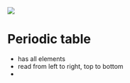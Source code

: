 ![](http://2.bp.blogspot.com/-YAOhEe3bAVo/UMF0NJRg8YI/AAAAAAAAAJU/Rh6i8zNfBDA/s1600/PeriodicTableWallpaper.jpg)

# Periodic table
- has all elements
- read from left to right, top to bottom
- 